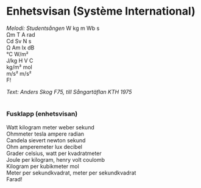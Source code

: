 # Enhetsvisan (Système International)
*Melodi: Studentsången*
W kg m Wb s  
Ωm T A rad  
Cd Sv N s  
Ω Am lx dB  
°C W/m²  
J/kg H V C  
kg/m³ mol  
m/s² m/s²   
F!  

*Text: Anders Skog F75, till Sångartäflan KTH 1975*

#  
### Fusklapp (enhetsvisan)
Watt kilogram meter weber sekund  
Ohmmeter tesla ampere radian  
Candela sievert newton sekund  
Ohm amperemeter lux decibel  
Grader celsius, watt per kvadratmeter  
Joule per kilogram, henry volt coulomb  
Kilogram per kubikmeter mol  
Meter per sekundkvadrat, meter per sekundkvadrat  
Farad!  
